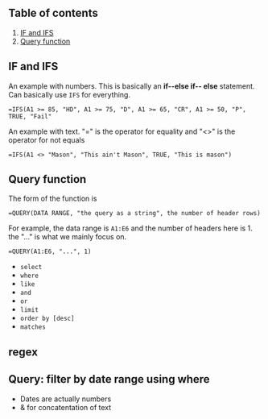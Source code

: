 ## Table of contents
1. [IF and IFS](#1)
2. [Query function](#2)


## IF and IFS <a name="1"></a>
An example with numbers. This is basically an **if--else if-- else** statement. Can basically use ```IFS``` for everything. 

	=IFS(A1 >= 85, "HD", A1 >= 75, "D", A1 >= 65, "CR", A1 >= 50, "P", TRUE, "Fail"

An example with text. "=" is the operator for equality and "<>" is the operator for not equals

	=IFS(A1 <> "Mason", "This ain't Mason", TRUE, "This is mason")

## Query function <a name="2"></a>
The form of the function is 

	=QUERY(DATA RANGE, "the query as a string", the number of header rows)

For example, the data range is ``A1:E6`` and the number of headers here is 1. the "..." is what we mainly focus on. 

	=QUERY(A1:E6, "...", 1) 

- ```select```
- ```where```
- ```like```
- ```and```
- ```or```
- ```limit```
- ```order by [desc]```
- ```matches```

## regex

## Query: filter by date range using where
- Dates are actually numbers
- & for concatentation of text
